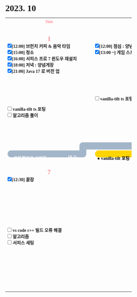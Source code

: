 <h1>2023. 10</h1>

<style>
  @font-face {
  font-family: KyoboHandwriting;
  src: url(assets/fonts/KyoboHandwriting2020pdy.ttf);
  }

  * {
    box-sizing: border-box;
    padding: 0;
    margin: 0;
    font-family: KyoboHandwriting;
    font-weight: bold;
    position: relative;
    /*variable*/
    --color-red: #FF8E99;
  }

  .week {
    width: 20em;
    min-width: 20em;
    max-width: 20em;
    text-align: center;
  }

  .weekend {
    color: var(--color-red);
  }

  .day {
    height: 30em;
    display: flex;
    flex-direction: column;
  }

  .date {
    text-align: center;
  }

  .↑ {
    flex-grow: 1;
  }

  .graph {
    position: relative;
    padding-left: 0.5em;
    padding-right: 2em;
    height: 1.6em;
    width: var(--size-w);

    display: flex;
    flex-wrap: wrap;
    justify-content: space-between;
    margin-top: 0.2em;
    border-radius: 0.8em;
    background: var(--color-bg);
    color: var(--color-txt);
  }

  .graph-head {
    position: absolute;
    top: 0;
    right: 0;
    height: 1.6em;
    width: var(--size-head);
    border-radius: 0.8em 0.8em 0.8em 0;
    background: var(--color-bg);
  }

  .graph-tail {
    position: absolute;
    bottom: 0;
    right: 0;
    height: var(--size-tail);
    width: 1.6em;
    border-radius: 0 0 0.8em 0;
    background: var(--color-bg);
  }

  .graph-tail-t {
    stroke: "#000000"
  }
</style>
<table>
  <tr>
    <th class="week weekend"> Sun </th><th class="week"> Mon </th><th class="week"> Tue </th><th class="week"> Wed </th><th class="week"> Thu </th><th class="week"> Fri </th><th class="week weekend"> Sat </th>
  </tr>
  <tr>
    <td class="2023-10-1"><div class="day"><h2 class="date weekend">1</h2><label><input type="checkbox" checked>[12:00] 브런치 커피 & 음악 타임</label><label><input type="checkbox" checked>[15:00] 청소</label><label><input type="checkbox" checked>[16:00] 서피스 프로 7 윈도우 재설치</label><label><input type="checkbox" checked>[18:00] 저녁 : 양념게장</label><label><input type="checkbox" checked>[21:00] Java 17 로 버전 업</label><div class="↑ DONE"></div><label><input type="checkbox" c hecked> vanilla-tilt ts 포팅</label><label><input type="checkbox" c hecked> 알고리즘 풀이</label><div class="↑ TODO"></div><div class="graph" style="--size-w: 18em; --size-head: 0em; --size-tail: 1.8em; --color-bg: #A3B6C9; --color-txt: #FFFFFF;"><div class="graph-head"></div><p class="graph-title">● 포트폴리오 사이트</p><p class="graph-progress">10 %</p><div class="graph-tail"></div></div></div></td>
    <td class="2023-10-2"><div class="day"><h2 class="date weekend">2</h2><label><input type="checkbox" checked>[12:00] 점심 : 양념게장</label><label><input type="checkbox" checked>[13:00 ~] 게임 스프라이트 만지기</label><div class="↑ DONE"></div><label><input type="checkbox" c hecked> vanilla-tilt ts 포팅</label><div class="↑ TODO"></div><div class="graph" style="--size-w: 18em; --size-head: 21.6em; --size-tail: 0em; --color-bg: #A3B6C9; --color-txt: #FFFFFF;"><div class="graph-head"></div><p class="graph-title"></p><p class="graph-progress">10 % - 보류</p><div class="graph-tail"></div></div><div class="graph" style="--size-w: 18em; --size-head: 0em; --size-tail: 0em; --color-bg: #FFD400; --color-txt: #000000;"><div class="graph-head"></div><p class="graph-title">● vanilla-tilt 포팅</p><p class="graph-progress">0 % - 보류</p><div class="graph-tail"></div></div></div></td>
    <td class="2023-10-3"><div class="day"><h2 class="date weekend">3</h2><label><input type="checkbox" checked>[12:00] 점심 : 양념게장</label><label><input type="checkbox" checked>[16:00] 뮤즈 대쉬</label><label><input type="checkbox" checked>[20:00] 듀얼 악귀 지옥의 마탄환 쇼</label><div class="↑ DONE"></div><div class="↑ TODO"></div><img class="sticker" src="./assets/images/2023-10-03.jpg" style="position: absolute; bottom: 2.5rem; right: 0; height: 10rem"></div></td>
    <td class="2023-10-4"><div class="day"><h2 class="date">4</h2><label><input type="checkbox" checked>[08:00] 모닝 커피 & 음악듣기</label><label><input type="checkbox" checked>[13:00] 점심 : 신라면 feat.참치</label><label><input type="checkbox" checked>[20:00] 듀얼 악귀 지옥의 마탄환 쇼</label><label><input type="checkbox" checked>[22:00] 뮤즈 대쉬</label><div class="↑ DONE"></div><div class="↑ TODO"></div><img class="sticker" src="./assets/images/2023-10-04.png" style="position: absolute; bottom: 2.5rem; right: 0; height: 10rem"></div></td>
    <td class="2023-10-5"><div class="day"><h2 class="date">5</h2><label><input type="checkbox" checked>[07:30] 모닝 커피 & 음악듣기</label><label><input type="checkbox" checked>[08:00] 플래너 그래프 수정</label><label><input type="checkbox" checked>[13:00] 점심 : 감자칩 바베큐맛</label><label><input type="checkbox" checked>[15:00] 파일 다시 다운</label><label><input type="checkbox" checked>[17:00] 저녁 : 삼계탕</label><label><input type="checkbox" checked>[19:00] 플레이리스트 정리</label><div class="↑ DONE" style="flex-grow: 1;"></div><div class="↑ TODO"></div></div></td>
    <td class="2023-10-6"><div class="day"><h2 class="date">6</h2><label><input type="checkbox" checked>[07:30] 모닝 커피 & 음악듣기</label><label><input type="checkbox" checked>[12:00] 점심 : 치킨</label><label><input type="checkbox" checked>[17:00] 저녁 : 치킨 + 포도</label><div class="↑ DONE" style="flex-grow: 1;"></div><div class="↑ TODO"></div></div></td>
    <td class="2023-10-7">
      <div class="day">
        <h2 class="date weekend">7</h2>
        <label><input type="checkbox" checked>[12:30] 꿀잠</label><div class="↑ DONE" style="flex-grow: 1;"></div>
        <label><input type="checkbox" c hecked> vs code c++ 빌드 오류 해결</label>
        <label><input type="checkbox" c hecked> 알고리즘</label>
        <label><input type="checkbox" c hecked> 서피스 세팅</label>
        <div class="↑ TODO"></div>
      </div>
    </td>
  </tr>
  <tr>
    <td class="2023-10-7">
      <div class="day">
        <h2 class="date weekend">7</h2>
        <label><input type="checkbox" checked>[12:30] 꿀잠</label><div class="↑ DONE" style="flex-grow: 1;"></div>
        <label><input type="checkbox" c hecked> vs code c++ 빌드 오류 해결</label>
        <label><input type="checkbox" c hecked> 알고리즘</label>
        <label><input type="checkbox" c hecked> 서피스 세팅</label>
        <div class="↑ TODO"></div>
      </div>
    </td>
  </tr>
</table>
